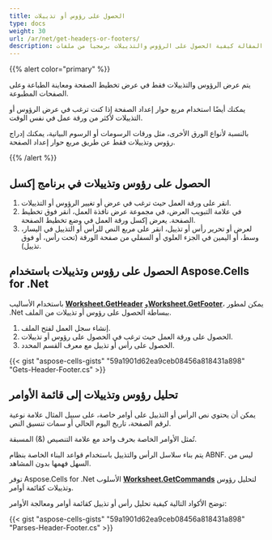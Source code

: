 ```yaml
---
title: الحصول على رؤوس أو تذييلات
type: docs
weight: 30
url: /ar/net/get-headers-or-footers/
description: تشرح هذه المقالة كيفية الحصول على الرؤوس والتذييلات برمجياً من ملفات Excel أو OpenOffice باستخدام واجهة برمجة التطبيقات C# أو مكتبة .NET.
---
```


{{% alert color="primary" %}}

يتم عرض الرؤوس والتذييلات فقط في عرض تخطيط الصفحة ومعاينة الطباعة وعلى الصفحات المطبوعة. 

يمكنك أيضًا استخدام مربع حوار إعداد الصفحة إذا كنت ترغب في عرض الرؤوس أو التذييلات لأكثر من ورقة عمل في نفس الوقت. 

بالنسبة لأنواع الورق الأخرى، مثل ورقات الرسومات أو الرسوم البيانية، يمكنك إدراج رؤوس وتذييلات فقط عن طريق مربع حوار إعداد الصفحة.

{{% /alert %}}

## **الحصول على رؤوس وتذييلات في برنامج إكسل**
1. انقر على ورقة العمل حيث ترغب في عرض أو تغيير الرؤوس أو التذييلات.
2. في علامة التبويب العرض، في مجموعة عرض نافذة العمل، انقر فوق تخطيط الصفحة.
  يعرض إكسل ورقة العمل في وضع تخطيط الصفحة.
3. لعرض أو تحرير رأس أو تذييل، انقر على مربع النص للرأس أو التذييل في اليسار، وسط، أو اليمين في الجزء العلوي أو السفلي من صفحة الورقة (تحت رأس، أو فوق تذييل).


## **الحصول على رؤوس وتذييلات باستخدام Aspose.Cells for .Net**
باستخدام الأساليب [**Worksheet.GetHeader**](https://reference.aspose.com/cells/net/aspose.cells/worksheet/GetHeader/) و[**Worksheet.GetFooter**](https://reference.aspose.com/cells/net/aspose.cells/worksheet/GetFooter/)، يمكن لمطور .Net ببساطة الحصول على رؤوس أو تذييلات من الملف.

1. إنشاء سجل العمل لفتح الملف.
2. الحصول على ورقة العمل حيث ترغب في الحصول على رؤوس أو تذييلات.
3. الحصول على رأس أو تذييل مع معرف القسم المحدد.

{{< gist "aspose-cells-gists" "59a1901d62ea9ceb08456a818431a898" "Gets-Header-Footer.cs" >}}

## **تحليل رؤوس وتذييلات إلى قائمة الأوامر**
يمكن أن يحتوي نص الرأس أو التذييل على أوامر خاصة، على سبيل المثال علامة نوعية لرقم الصفحة، تاريخ اليوم الحالي أو سمات تنسيق النص.

تُمثل الأوامر الخاصة بحرف واحد مع علامة التنصيص (&) المسبقة.

يتم بناء سلاسل الرأس والتذييل باستخدام قواعد البناء الخاصة بنظام ABNF. ليس من السهل فهمها بدون المشاهد.

توفر Aspose.Cells for .Net الأسلوب [**Worksheet.GetCommands**](https://reference.aspose.com/cells/net/aspose.cells/worksheet/GetCommands/) لتحليل رؤوس وتذييلات كقائمة أوامر.

توضح الأكواد التالية كيفية تحليل رأس أو تذييل كقائمة أوامر ومعالجة الأوامر:

{{< gist "aspose-cells-gists" "59a1901d62ea9ceb08456a818431a898" "Parses-Header-Footer.cs" >}}
